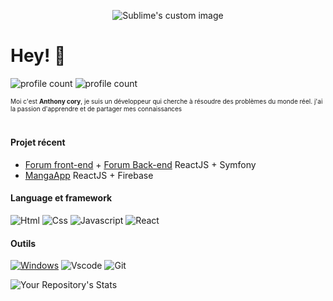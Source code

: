 <p align="center">
  <img src="https://zupimages.net/up/22/06/zyj3.gif" alt="Sublime's custom image"/>
</p>

# Hey! 👋
![profile count](https://komarev.com/ghpvc/?username=anthonycory&color=red)
![profile count](https://img.shields.io/github/followers/anthonycory.svg?style=social&label=Follow&maxAge=2592000)

<font size="1">Moi c'est <b>Anthony cory</b>, je suis un développeur qui cherche à résoudre des problèmes du monde réel. j'ai la passion d'apprendre et de partager mes connaissances</font>

#
#### Projet récent

- [Forum front-end](http://www.simplonline.com) + [Forum Back-end](https://github.com/anthonycory/Symfony-BackEndForum) ReactJS + Symfony
- [MangaApp](https://github.com/anthonycory/AppMangam)  ReactJS + Firebase

#### Language et framework
![Html](https://img.shields.io/badge/HTML5-E34F26?style=flat&logo=html5&logoColor=white)
![Css](https://img.shields.io/badge/CSS3-1572B6?style=flat&logo=css3&logoColor=white)
![Javascript](https://img.shields.io/badge/JavaScript-323330?style=flat&logo=javascript&logoColor=F7DF1E)
![React](https://badges.aleen42.com/src/react.svg)


#### Outils
[![Windows](https://badgen.net/badge/icon/windows?icon=windows&label)](https://microsoft.com/windows/)
![Vscode](https://img.shields.io/badge/Visual_Studio_Code-0078D4?style=flat&logo=visual%20studio%20code&logoColor=white)
![Git](https://camo.githubusercontent.com/a8b6f4da82d06377c555de8affbcd5318f5e0be7eb88abab97c3130d1cade44a/68747470733a2f2f696d672e736869656c64732e696f2f62616467652f4749542d4534344333303f7374796c653d666c6174266c6f676f3d676974266c6f676f436f6c6f723d7768697465)


![Your Repository's Stats](https://github-readme-stats.vercel.app/api/top-langs/?username=anthonycory&theme=white-green)

